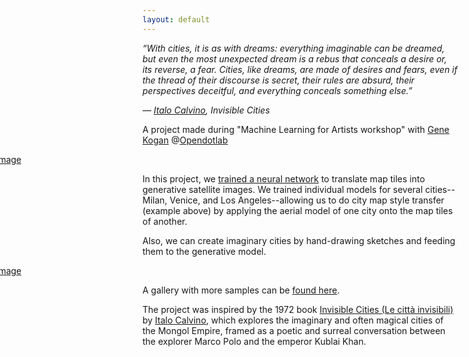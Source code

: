 ```yaml
---
layout: default
---
```


_“With cities, it is as with dreams: everything imaginable can be dreamed, but even the most unexpected dream is a rebus that conceals a desire or, its reverse, a fear. Cities, like dreams, are made of desires and fears, even if the thread of their discourse is secret, their rules are absurd, their perspectives deceitful, and everything conceals something else.”_

_― [Italo Calvino](https://en.wikipedia.org/wiki/Italo_Calvino), Invisible Cities_

A project made during "Machine Learning for Artists workshop" with [Gene Kogan](https://github.com/genekogan) @[Opendotlab](http://www.opendotlab.it)

<div style="margin-left:-250px; margin-right:-250px">
<a href="{{ site.baseurl }}/assets/images/LA-33_8203--118_1651--176_00.jpg"><img src="{{ site.baseurl }}/assets/images/02.jpg" alt="image" /></a>
</div>

In this project, we [trained a neural network](/ml4a-invisible-cities/implementation/) to translate map tiles into generative satellite images. We trained individual models for several cities--Milan, Venice, and Los Angeles--allowing us to do city map style transfer (example above) by applying the aerial model of one city onto the map tiles of another.

Also, we can create imaginary cities by hand-drawing sketches and feeding them to the generative model.

<div style="margin-left:-250px; margin-right:-250px">
<a href="{{ site.baseurl }}/assets/main.png"><img src="{{ site.baseurl }}/assets/main.png" alt="image" /></a>
</div>

A gallery with more samples can be [found here](/ml4a-invisible-cities/implementation/).

The project was inspired by the 1972 book [Invisible Cities (Le città invisibili)](https://en.wikipedia.org/wiki/Invisible_Cities) by [Italo Calvino](https://en.wikipedia.org/wiki/Italo_Calvino), which explores the imaginary and often magical cities of the Mongol Empire, framed as a poetic and surreal conversation between the explorer Marco Polo and the emperor Kublai Khan.
